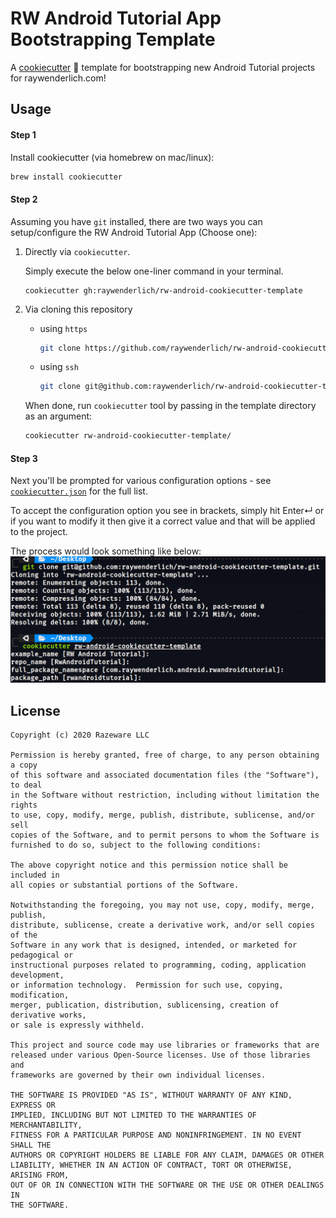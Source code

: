 # RW Android Tutorial App Bootstrapping Template

A [cookiecutter](https://github.com/cookiecutter/cookiecutter) :cookie: template for bootstrapping new Android Tutorial projects for raywenderlich.com!

## Usage

#### Step 1

Install cookiecutter (via homebrew on mac/linux):

```bash
brew install cookiecutter
```

#### Step 2

Assuming you have `git` installed, there are two ways you can setup/configure the RW Android Tutorial App (Choose one):

1. Directly via `cookiecutter`. 

    Simply execute the below one-liner command in your terminal.
    ```
    cookiecutter gh:raywenderlich/rw-android-cookiecutter-template
    ````
1. Via cloning this repository

    - using `https`

        ```bash
        git clone https://github.com/raywenderlich/rw-android-cookiecutter-template
        ```

    - using `ssh`
        ```bash
        git clone git@github.com:raywenderlich/rw-android-cookiecutter-template.git
        ```

    When done, run `cookiecutter` tool by passing in the template directory as an argument:

    ```bash
    cookiecutter rw-android-cookiecutter-template/
    ```
#### Step 3

Next you'll be prompted for various configuration options - see [`cookiecutter.json`](/cookiecutter.json) for the full list.

To accept the configuration option you see in brackets, simply hit Enter↵ or if you want to modify it then give it a correct value and that will be applied to the project.

The process would look something like below:
![screenshot](screenshot.png)

## License

```
Copyright (c) 2020 Razeware LLC

Permission is hereby granted, free of charge, to any person obtaining a copy
of this software and associated documentation files (the "Software"), to deal
in the Software without restriction, including without limitation the rights
to use, copy, modify, merge, publish, distribute, sublicense, and/or sell
copies of the Software, and to permit persons to whom the Software is
furnished to do so, subject to the following conditions:

The above copyright notice and this permission notice shall be included in
all copies or substantial portions of the Software.

Notwithstanding the foregoing, you may not use, copy, modify, merge, publish,
distribute, sublicense, create a derivative work, and/or sell copies of the
Software in any work that is designed, intended, or marketed for pedagogical or
instructional purposes related to programming, coding, application development,
or information technology.  Permission for such use, copying, modification,
merger, publication, distribution, sublicensing, creation of derivative works,
or sale is expressly withheld.

This project and source code may use libraries or frameworks that are
released under various Open-Source licenses. Use of those libraries and
frameworks are governed by their own individual licenses.

THE SOFTWARE IS PROVIDED "AS IS", WITHOUT WARRANTY OF ANY KIND, EXPRESS OR
IMPLIED, INCLUDING BUT NOT LIMITED TO THE WARRANTIES OF MERCHANTABILITY,
FITNESS FOR A PARTICULAR PURPOSE AND NONINFRINGEMENT. IN NO EVENT SHALL THE
AUTHORS OR COPYRIGHT HOLDERS BE LIABLE FOR ANY CLAIM, DAMAGES OR OTHER
LIABILITY, WHETHER IN AN ACTION OF CONTRACT, TORT OR OTHERWISE, ARISING FROM,
OUT OF OR IN CONNECTION WITH THE SOFTWARE OR THE USE OR OTHER DEALINGS IN
THE SOFTWARE.
```
